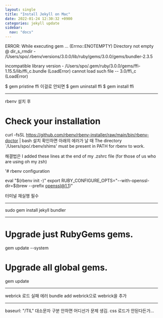 ```yaml
---
layout: single
title: "Install Jekyll on Mac"
date: 2022-01-24 12:30:32 +0900
categories: jekyll update
sidebar:
  nav: "docs"
---
```


ERROR: While executing gem ... (Errno::ENOTEMPTY)
Directory not empty @ dir_s_rmdir - /Users/spo/.rbenv/versions/3.0.0/lib/ruby/gems/3.0.0/gems/bundler-2.3.5

incompatible library version - /Users/spo/.gem/ruby/3.0.0/gems/ffi-1.15.5/lib/ffi_c.bundle (LoadError)
cannot load such file -- 3.0/ffi_c (LoadError)

$ gem pristine ffi
이걸로 안되면
$ gem uninstall ffi
$ gem install ffi

---

rbenv 설치 후

# Check your installation

curl -fsSL https://github.com/rbenv/rbenv-installer/raw/main/bin/rbenv-doctor | bash
설치 확인하면 아래의 에러가 날 때
The directory `/Users/spo/.rbenv/shims' must be present in PATH for rbenv to work.

해결법은
I added these lines at the end of my .zshrc file (for those of us who are using oh my zsh)

'# rbenv configuration

eval "$(rbenv init -)"
export RUBY_CONFIGURE_OPTS="--with-openssl-dir=$(brew --prefix openssl@1.1)"

터미널 재실행 필수

---

sudo gem install jekyll bundler

---

# Upgrade just RubyGems gems.

gem update --system

# Upgrade all global gems.

gem update

---

webrick 로드 실패 에러
bundle add webrick으로 webrick을 추가

---

baseurl: "/TIL"
대소문자 구분 안하면 어디선가 문제 생김. css 로드가 안된다든가...
